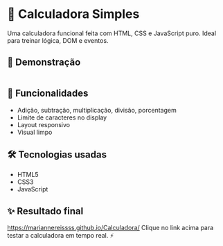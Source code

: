 # 🧮 Calculadora Simples

Uma calculadora funcional feita com HTML, CSS e JavaScript puro. Ideal para treinar lógica, DOM e eventos.

## 📱 Demonstração

<img href=./assets/imagens/Jla3P43tx11.png>


## 🚀 Funcionalidades

- Adição, subtração, multiplicação, divisão, porcentagem
- Limite de caracteres no display
- Layout responsivo
- Visual limpo

## 🛠️ Tecnologias usadas

- HTML5
- CSS3
- JavaScript

## ✨ Resultado final
https://mariannereissss.github.io/Calculadora/
Clique no link acima para testar a calculadora em tempo real. ⚡

